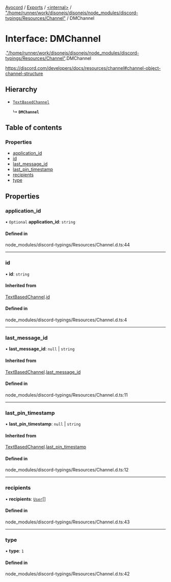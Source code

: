 [Avocord](../README.md) / [Exports](../modules.md) / [<internal\>](../modules/internal_.md) / ["/home/runner/work/disonejs/disonejs/node\_modules/discord-typings/Resources/Channel"](../modules/internal_.__home_runner_work_disonejs_disonejs_node_modules_discord_typings_Resources_Channel_.md) / DMChannel

# Interface: DMChannel

[<internal>](../modules/internal_.md).["/home/runner/work/disonejs/disonejs/node_modules/discord-typings/Resources/Channel"](../modules/internal_.__home_runner_work_disonejs_disonejs_node_modules_discord_typings_Resources_Channel_.md).DMChannel

https://discord.com/developers/docs/resources/channel#channel-object-channel-structure

## Hierarchy

- [`TextBasedChannel`](internal_.__home_runner_work_disonejs_disonejs_node_modules_discord_typings_Resources_Channel_.TextBasedChannel.md)

  ↳ **`DMChannel`**

## Table of contents

### Properties

- [application\_id](internal_.__home_runner_work_disonejs_disonejs_node_modules_discord_typings_Resources_Channel_.DMChannel.md#application_id)
- [id](internal_.__home_runner_work_disonejs_disonejs_node_modules_discord_typings_Resources_Channel_.DMChannel.md#id)
- [last\_message\_id](internal_.__home_runner_work_disonejs_disonejs_node_modules_discord_typings_Resources_Channel_.DMChannel.md#last_message_id)
- [last\_pin\_timestamp](internal_.__home_runner_work_disonejs_disonejs_node_modules_discord_typings_Resources_Channel_.DMChannel.md#last_pin_timestamp)
- [recipients](internal_.__home_runner_work_disonejs_disonejs_node_modules_discord_typings_Resources_Channel_.DMChannel.md#recipients)
- [type](internal_.__home_runner_work_disonejs_disonejs_node_modules_discord_typings_Resources_Channel_.DMChannel.md#type)

## Properties

### application\_id

• `Optional` **application\_id**: `string`

#### Defined in

node_modules/discord-typings/Resources/Channel.d.ts:44

___

### id

• **id**: `string`

#### Inherited from

[TextBasedChannel](internal_.__home_runner_work_disonejs_disonejs_node_modules_discord_typings_Resources_Channel_.TextBasedChannel.md).[id](internal_.__home_runner_work_disonejs_disonejs_node_modules_discord_typings_Resources_Channel_.TextBasedChannel.md#id)

#### Defined in

node_modules/discord-typings/Resources/Channel.d.ts:4

___

### last\_message\_id

• **last\_message\_id**: ``null`` \| `string`

#### Inherited from

[TextBasedChannel](internal_.__home_runner_work_disonejs_disonejs_node_modules_discord_typings_Resources_Channel_.TextBasedChannel.md).[last_message_id](internal_.__home_runner_work_disonejs_disonejs_node_modules_discord_typings_Resources_Channel_.TextBasedChannel.md#last_message_id)

#### Defined in

node_modules/discord-typings/Resources/Channel.d.ts:11

___

### last\_pin\_timestamp

• **last\_pin\_timestamp**: ``null`` \| `string`

#### Inherited from

[TextBasedChannel](internal_.__home_runner_work_disonejs_disonejs_node_modules_discord_typings_Resources_Channel_.TextBasedChannel.md).[last_pin_timestamp](internal_.__home_runner_work_disonejs_disonejs_node_modules_discord_typings_Resources_Channel_.TextBasedChannel.md#last_pin_timestamp)

#### Defined in

node_modules/discord-typings/Resources/Channel.d.ts:12

___

### recipients

• **recipients**: [`User`](../modules/internal_.md#user-1)[]

#### Defined in

node_modules/discord-typings/Resources/Channel.d.ts:43

___

### type

• **type**: ``1``

#### Defined in

node_modules/discord-typings/Resources/Channel.d.ts:42
